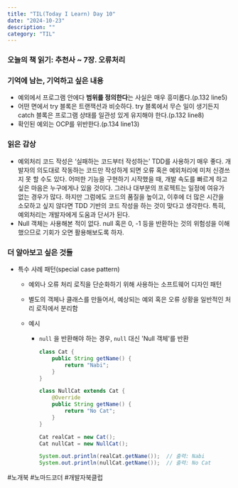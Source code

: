 ```yaml
---
title: "TIL(Today I Learn) Day 10"
date: "2024-10-23"
description: ""
category: "TIL"
---
```


### 오늘의 책 읽기: 추천사 ~ 7장. 오류처리

### 기억에 남는, 기억하고 싶은 내용

-   예외에서 프로그램 안에다 **범위를 정의한다**는 사실은 매우 흥미롭다.(p.132 line5)
-   어떤 면에서 try 블록은 트랜잭션과 비슷하다. try 블록에서 무슨 일이 생기든지 catch 블록은 프로그램 상태를 일관성 있게 유지해야 한다.(p.132 line8)
-   확인된 예외는 OCP를 위반한다.(p.134 line13)

### 읽은 감상

-   예외처리 코드 작성은 ‘실패하는 코드부터 작성하는’ TDD를 사용하기 매우 좋다. 개발자의 의도대로 작동하는 코드만 작성하게 되면 오류 혹은 예외처리에 미처 신경쓰지 못 할 수도 있다. 어떠한 기능을 구현하기 시작했을 때, 개발 속도를 빠르게 하고 싶은 마음은 누구에게나 있을 것이다.
    그러나 대부분의 프로젝트는 일정에 여유가 없는 경우가 많다. 하지만 그럼에도 코드의 품질을 높이고, 이후에 더 많은 시간을 소모하고 싶지 않다면 TDD 기반의 코드 작성을 하는 것이 맞다고 생각한다. 특히, 예외처리는 개발자에게 도움과 단서가 된다.
-   Null 객체는 사용해본 적이 없다. null 혹은 0, -1 등을 반환하는 것의 위험성을 이해했으므로 기회가 오면 활용해보도록 하자.

### 더 알아보고 싶은 것들

-   특수 사례 패턴(special case pattern)

    -   예외나 오류 처리 로직을 단순화하기 위해 사용하는 소프트웨어 디자인 패턴
    -   별도의 객체나 클래스를 만들어서, 예상되는 예외 혹은 오류 상황을 일반적인 처리 로직에서 분리함
    -   예시

        -   `null` 을 반환해야 하는 경우, `null` 대신 'Null 객체'를 반환

            ```java
            class Cat {
            	public String getName() {
            		return "Nabi";
            	}
            }
            ```

            ```java
            class NullCat extends Cat {
            	@Override
            	public String getName() {
            		return "No Cat";
            	}
            }
            ```

            ```java
            Cat realCat = new Cat();
            Cat nullCat = new NullCat();

            System.out.println(realCat.getName());  // 출력: Nabi
            System.out.println(nullCat.getName());  // 출력: No Cat
            ```

#노개북 #노마드코더 #개발자북클럽
